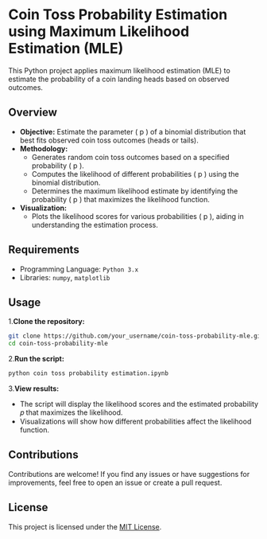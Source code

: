 # Coin Toss Probability Estimation using Maximum Likelihood Estimation (MLE)

This Python project applies maximum likelihood estimation (MLE) to estimate the probability of a coin landing heads based on observed outcomes.

## Overview

- **Objective:** Estimate the parameter \( p \) of a binomial distribution that best fits observed coin toss outcomes (heads or tails).
- **Methodology:** 
  - Generates random coin toss outcomes based on a specified probability \( p \).
  - Computes the likelihood of different probabilities \( p \) using the binomial distribution.
  - Determines the maximum likelihood estimate by identifying the probability \( p \) that maximizes the likelihood function.
- **Visualization:** 
  - Plots the likelihood scores for various probabilities \( p \), aiding in understanding the estimation process.
 
## Requirements

- Programming Language: `Python 3.x`
- Libraries: `numpy`, `matplotlib`
  
## Usage

1.**Clone the repository:**

   ```bash
   git clone https://github.com/your_username/coin-toss-probability-mle.git
   cd coin-toss-probability-mle
   ```

2.**Run the script:**

   ```bash
   python coin toss probability estimation.ipynb
   ```

3.**View results:**
   
- The script will display the likelihood scores and the estimated probability 𝑝 that maximizes the likelihood.
- Visualizations will show how different probabilities affect the likelihood function.

## Contributions
Contributions are welcome! If you find any issues or have suggestions for improvements, feel free to open an issue or create a pull request.

## License
This project is licensed under the [MIT License](LICENSE).
